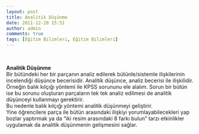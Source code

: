 ```yaml
---
layout: post
title: Analitik Düşünme
date: 2011-12-28 15:51
author: admin
comments: true
tags: [Eğitim Bilimleri, Eğitim Bilimleri]
---
```

&nbsp;
<div>
<div><strong>Analitik Düşünme </strong></div>
<div></div>
<div>Bir bütündeki her bir parçanın analiz edilerek bütünle/sistemle ilişkilerinin incelendiği düşünce becerisidir. Analitik düşünce, analiz becerisi ile ilişkilidir.</div>
<div></div>
<div>Örneğin balık kılçığı yöntemi ile KPSS sorununu ele alalım. Sorun bir bütün ise bu sorunu oluşturan parçaların tek tek analiz edilmesi de analitik düşünceyi kullanmayı gerektirir.</div>
<div>Bu nedenle balık kılçığı yöntemi analitik düşünmeyi geliştirir.</div>
<div></div>
<div>Yine öğrencilere parça ile bütün arasındaki ilişkiyi yorumlayabilecekleri yap bozlar yaptırmak ya da “iki resim arasındaki 8 farkı bulun” tarzı etkinlikler uygulamak da analitik düşünmenin gelişmesini sağlar.</div>
</div>
